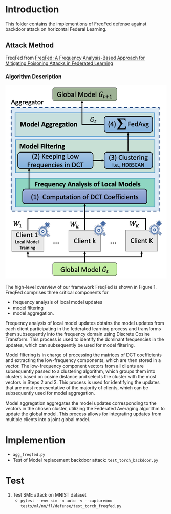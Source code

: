 # Introduction

This folder contains the implementions of FreqFed defense against backdoor attack on horizontal Federal Learning.

## Attack Method

FreqFed from [FreqFed: A Frequency Analysis-Based Approach for Mitigating Poisoning Attacks in Federated Learning](https://arxiv.org/abs/2312.04432)

### Algorithm Description

![Figure 1. System Overview of FreqFed](fig/overview.jpg)

The high-level overview of our framework FreqFed is shown in Figure 1. FreqFed comprises three critical components for 
- frequency analysis of local model updates
- model filtering
- model aggregation.


Frequency analysis of local model updates obtains the model updates from each client participating in the federated learning process and transforms them subsequently into the frequency domain using Discrete Cosine Transform. This process is used to identify the dominant frequencies in the updates, which can subsequently be used for model filtering.

Model filtering is in charge of processing the matrices of DCT coefficients and extracting the low-frequency components, which are then stored in a vector. The low-frequency component vectors from all clients are subsequently passed to a clustering algorithm, which groups them into clusters based on cosine distance and selects the cluster with the most vectors in Steps 2 and 3. This process is used for identifying the updates that are most representative of the majority of clients, which can be subsequently used for model aggregation.

Model aggregation aggregates the model updates corresponding to the vectors in the chosen cluster, utilizing the Federated Averaging algorithm to update the global model. This process allows for integrating updates from multiple clients into a joint global model.

# Implemention
  - `agg_freqfed.py`
  - Test of Model replacement backdoor attack: `test_torch_backdoor.py`

# Test

1. Test SME attack on MNIST dataset
    - `pytest --env sim -n auto -v --capture=no tests/ml/nn/fl/defense/test_torch_freqfed.py`
